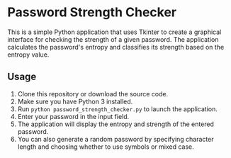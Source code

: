 # Password Strength Checker

This is a simple Python application that uses Tkinter to create a graphical interface for checking the strength of a given password. The application calculates the password's entropy and classifies its strength based on the entropy value.

## Usage

1. Clone this repository or download the source code.
2. Make sure you have Python 3 installed.
3. Run `python password_strength_checker.py` to launch the application.
4. Enter your password in the input field.
5. The application will display the entropy and strength of the entered password.
6. You can also generate a random password by specifying character length and choosing whether to use symbols or mixed case.
